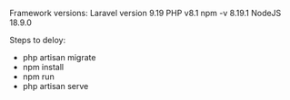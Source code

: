 Framework versions:
Laravel version 9.19
PHP v8.1
npm -v 8.19.1
NodeJS 18.9.0

Steps to deloy:<br>
- php artisan migrate<br>
- npm install<br>
- npm run<br>
- php artisan serve
